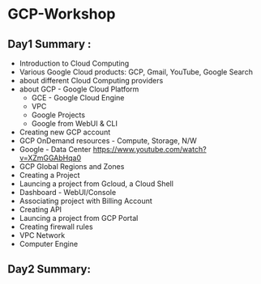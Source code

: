 # GCP-Workshop
## Day1 Summary :
- Introduction to Cloud Computing
- Various Google Cloud products: GCP, Gmail, YouTube, Google Search
- about different Cloud Computing providers
- about GCP - Google Cloud Platform
  - GCE - Google Cloud Engine
  - VPC
  - Google Projects
  - Google from WebUI & CLI
- Creating new GCP account
- GCP OnDemand resources - Compute, Storage, N/W
- Google - Data Center https://www.youtube.com/watch?v=XZmGGAbHqa0
- GCP Global Regions and Zones
- Creating a Project
- Launcing a project from Gcloud, a Cloud Shell
- Dashboard - WebUI/Console
- Associating project with Billing Account
- Creating API
- Launcing a project from GCP Portal
- Creating firewall rules
- VPC Network
- Computer Engine

## Day2 Summary:
